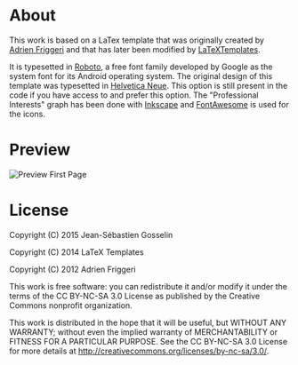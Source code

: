# About

This work is based on a LaTex template that was originally created
by [Adrien Friggeri](https://github.com/afriggeri/cv) and that has later been modified by [LaTeXTemplates](http://www.LaTeXTemplates.com).

It is typesetted in [Roboto](http://developer.android.com/design/style/typography.html), a free font family developed by Google as the system font for its Android operating system. The original design of this template was typesetted in [Helvetica Neue](http://www.linotype.com/1266/neuehelvetica-family.html). This option is still present in the code if you have access to and prefer this option. The "Professional Interests" graph has been done with [Inkscape](https://inkscape.org/en/) and [FontAwesome](http://fortawesome.github.io/Font-Awesome/) is used for the icons.

# Preview

![Preview First Page](https://github.com/jnsebgosselin/Curriculum-Vitae/blob/master/img/cv1.png)

# License

Copyright (C) 2015 Jean-Sébastien Gosselin

Copyright (C) 2014 LaTeX Templates

Copyright (C) 2012 Adrien Friggeri

This work is free software: you can redistribute it and/or modify
it under the terms of the CC BY-NC-SA 3.0 License as published by
the Creative Commons nonprofit organization.

This work is distributed in the hope that it will be useful,
but WITHOUT ANY WARRANTY; without even the implied warranty of
MERCHANTABILITY or FITNESS FOR A PARTICULAR PURPOSE.  See the CC BY-NC-SA 3.0 License for more details at [<http://creativecommons.org/licenses/by-nc-sa/3.0/>](http://creativecommons.org/licenses/by-nc-sa/3.0/).

